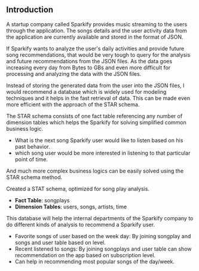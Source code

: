## Introduction

A startup company called Sparkify provides music streaming to the users through the application. The songs details and the user activity data from the application are currently available and stored in the format of JSON.

If Sparkify wants to analyze the user's daily activities and provide future song recommendations, that would be very tough to query for the analysis and future recommendations from the JSON files. As the data goes increasing every day from Bytes to GBs and even more difficult for processing and analyzing the data with the JSON files.

Instead of storing the generated data from the user into the JSON files, I would recommend a database which is widely used for modeling techniques and it helps in the fast retrieval of data. This can be made even more efficient with the approach of the STAR schema.

The STAR schema consists of one fact table referencing any number of dimension tables which helps the Sparkify for solving simplified common business logic.
* What is the next song Sparkify user would like to listen based on his past behavior.
* which song user would be more interested in listening to that particular point of time. 

And much more complex business logics can be easily solved using the STAR schema method.


Created a STAT schema, optimized for song play analysis.
* **Fact Table**: songplays 
* **Dimension Tables**: users, songs, artists, time 

This database will help the internal departments of the Sparkify company to do different kinds of analysis to recommend a Sparkify user. 

* Favorite songs of user based on the week day: By joining songplay and songs and user table based on level. 
* Recent listened to songs: By joining songplays and user table can show recommendation on the app based on subscription level. 
* Can help in recommending most popular songs of the day/week.
